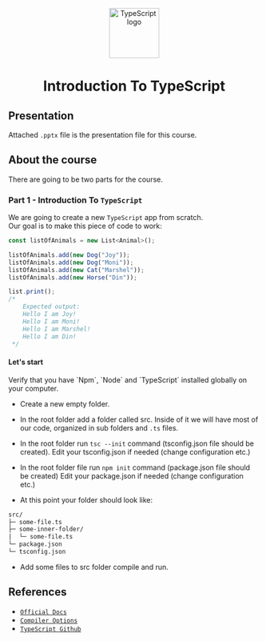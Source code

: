 <p align="center">
    <a href="http://www.typescriptlang.org/" target="_blank" rel="noopener noreferrer">
        <img width="100" src="https://res.cloudinary.com/israelz/image/upload/v1541880271/ts.png" alt="TypeScript logo">
    </a>
</p>

<h1 align="center">Introduction To TypeScript</h1>

## Presentation
Attached `.pptx` file is the presentation file for this course. <br />

## About the course
There are going to be two parts for the course. <br />

### Part 1 - Introduction To `TypeScript`
We are going to create a new `TypeScript` app from scratch. <br />
Our goal is to make this piece of code to work: 

```js
const listOfAnimals = new List<Animal>(); 

listOfAnimals.add(new Dog("Joy")); 
listOfAnimals.add(new Dog("Moni")); 
listOfAnimals.add(new Cat("Marshel")); 
listOfAnimals.add(new Horse("Din")); 

list.print();
/*
    Expected output:
    Hello I am Joy!
    Hello I am Moni!
    Hello I am Marshel!
    Hello I am Din!
 */
```
<h4>Let's start</h4>
Verify that you have `Npm`, `Node` and `TypeScript` installed globally on your computer. <br />

* Create a new empty folder. <br />

* In the root folder add a folder called src.
Inside of it we will have most of our code, organized in sub folders and `.ts` files.

* In the root folder run `tsc --init` command (tsconfig.json file should be created).
Edit your tsconfig.json if needed (change configuration etc.)

* In the root folder file run `npm init` command (package.json file should be created)
Edit your package.json if needed (change configuration etc.)

* At this point your folder should look like:

```txt
src/
├─ some-file.ts
├─ some-inner-folder/
|  └─ some-file.ts
└─ package.json
└─ tsconfig.json
```

* Add some files to src folder compile and run.

## References
* [`Official Docs`](https://www.typescriptlang.org/docs/home.html)
* [`Compiler Options`](https://www.typescriptlang.org/docs/handbook/compiler-options.html)
* [`TypeScript Github`](https://github.com/Microsoft/TypeScript)